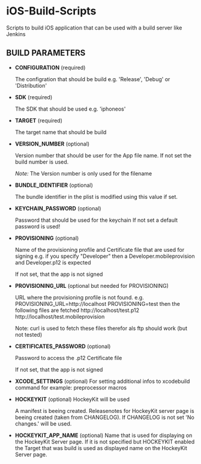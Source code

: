 iOS-Build-Scripts
=================

Scripts to build iOS application that can be used with a build server like Jenkins



BUILD PARAMETERS
-----------------

* __CONFIGURATION__ (required)

  The configration that should be build
  e.g. 'Release', 'Debug' or 'Distribution'


* __SDK__ (required)

  The SDK that should be used
  e.g. 'iphoneos'


* __TARGET__ (required)

  The target name that should be build


* __VERSION_NUMBER__ (optional)

  Version number that should be user for the App file name. 
  If not set the build number is used.

  _Note:_ The Version number is only used for the filename


* __BUNDLE_IDENTIFIER__ (optional)

  The bundle identifier in the plist is modified using this value if set.


* __KEYCHAIN_PASSWORD__ (optional)

  Password that should be used for the keychain
  If not set a default password is used!


* __PROVISIONING__ (optional)

  Name of the provisioning profile and Certificate file that are used for signing
  e.g. if you specify "Developer" then a Developer.mobileprovision and Developer.p12 is expected

  If not set, that the app is not signed

* __PROVISIONING_URL__ (optional but needed for PROVISIONING)

  URL where the provisioning profile is not found.
	e.g.
	PROVISIONING_URL=http://localhost
	PROVISIONING=test
	then the following files are fetched
	http://localhost/test.p12
	http://localhost/test.mobileprovision
	
	Note: curl is used to fetch these files therefor als ftp should work (but not tested)


* __CERTIFICATES_PASSWORD__ (optional)

  Password to access the .p12 Certificate file
  
  If not set, that the app is not signed
  
* __XCODE_SETTINGS__ (optional)
  For setting additional infos to xcodebuild command for example:
  preprocessor macros
  
* __HOCKEYKIT__ (optional)
  HockeyKit will be used
  
  A manifest is beeing created.
  Releasenotes for HockeyKit server page is beeing created (taken from CHANGELOG). If CHANGELOG is not set
  'No changes.' will be used.
  
* __HOCKEYKIT_APP_NAME__ (optional)
  Name that is used for displaying on the HockeyKit Server page.
  If it is not specified but HOCKEYKIT enabled the Target that was build is used as displayed name on 
  the HockeyKit Server page.
  
